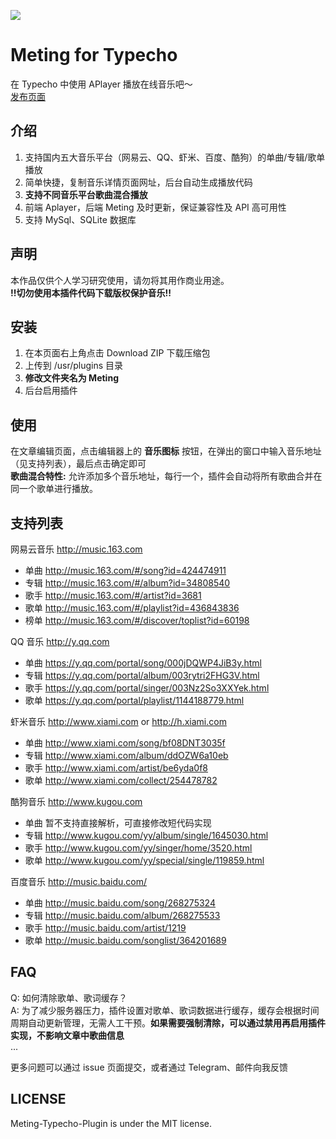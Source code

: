 ![](https://wx2.sinaimg.cn/large/a15b4afegw1fbg1l7wn09j20fw05gq34)

# Meting for Typecho
在 Typecho 中使用 APlayer 播放在线音乐吧～  
[发布页面](https://i-meto.com/meting-typecho/)  

## 介绍
 1. 支持国内五大音乐平台（网易云、QQ、虾米、百度、酷狗）的单曲/专辑/歌单播放
 2. 简单快捷，复制音乐详情页面网址，后台自动生成播放代码
 3. **支持不同音乐平台歌曲混合播放**
 4. 前端 Aplayer，后端 Meting 及时更新，保证兼容性及 API 高可用性
 5. 支持 MySql、SQLite 数据库

## 声明
本作品仅供个人学习研究使用，请勿将其用作商业用途。  
**!!切勿使用本插件代码下载版权保护音乐!!**

## 安装
 1. 在本页面右上角点击 Download ZIP 下载压缩包
 2. 上传到 /usr/plugins 目录
 3. **修改文件夹名为 Meting**
 4. 后台启用插件

## 使用
在文章编辑页面，点击编辑器上的 **音乐图标** 按钮，在弹出的窗口中输入音乐地址（见支持列表），最后点击确定即可  
**歌曲混合特性:** 允许添加多个音乐地址，每行一个，插件会自动将所有歌曲合并在同一个歌单进行播放。

## 支持列表
网易云音乐 http://music.163.com
 - 单曲 http://music.163.com/#/song?id=424474911
 - 专辑 http://music.163.com/#/album?id=34808540
 - 歌手 http://music.163.com/#/artist?id=3681
 - 歌单 http://music.163.com/#/playlist?id=436843836
 - 榜单 http://music.163.com/#/discover/toplist?id=60198

QQ 音乐 http://y.qq.com
- 单曲 https://y.qq.com/portal/song/000jDQWP4JiB3y.html
- 专辑 https://y.qq.com/portal/album/003rytri2FHG3V.html
- 歌手 https://y.qq.com/portal/singer/003Nz2So3XXYek.html
- 歌单 https://y.qq.com/portal/playlist/1144188779.html

虾米音乐 http://www.xiami.com or http://h.xiami.com
- 单曲 http://www.xiami.com/song/bf08DNT3035f
- 专辑 http://www.xiami.com/album/ddOZW6a10eb
- 歌手 http://www.xiami.com/artist/be6yda0f8
- 歌单 http://www.xiami.com/collect/254478782

酷狗音乐 http://www.kugou.com
- 单曲 暂不支持直接解析，可直接修改短代码实现
- 专辑 http://www.kugou.com/yy/album/single/1645030.html
- 歌手 http://www.kugou.com/yy/singer/home/3520.html
- 歌单 http://www.kugou.com/yy/special/single/119859.html

百度音乐 http://music.baidu.com/
- 单曲 http://music.baidu.com/song/268275324
- 专辑 http://music.baidu.com/album/268275533
- 歌手 http://music.baidu.com/artist/1219
- 歌单 http://music.baidu.com/songlist/364201689

## FAQ
Q: 如何清除歌单、歌词缓存？  
A: 为了减少服务器压力，插件设置对歌单、歌词数据进行缓存，缓存会根据时间周期自动更新管理，无需人工干预。**如果需要强制清除，可以通过禁用再启用插件实现，不影响文章中歌曲信息**  
...

更多问题可以通过 issue 页面提交，或者通过 Telegram、邮件向我反馈

## LICENSE
Meting-Typecho-Plugin is under the MIT license.
